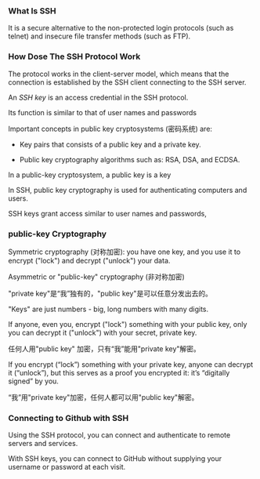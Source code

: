 ### What Is SSH

It is a secure alternative to the non-protected login protocols (such as telnet) and insecure file transfer methods (such as FTP).

### How Dose The SSH Protocol Work

The protocol works in the client-server model, which means that the connection is established by the SSH client connecting to the SSH server. 

An *SSH key* is an access credential in the SSH protocol.

Its function is similar to that of user names and passwords

Important concepts in public key cryptosystems (密码系统) are:

- Key pairs that consists of a public key and a private key.

- Public key cryptography algorithms such as: RSA, DSA, and ECDSA.

In a public-key cryptosystem, a public key is a key 

In SSH, public key cryptography is used for authenticating computers and users.

SSH keys grant access similar to user names and passwords, 

### public-key Cryptography

Symmetric cryptography (对称加密): you have one key, and you use it to encrypt ("lock") and decrypt ("unlock") your data.

Asymmetric or "public-key" cryptography (非对称加密)

"private key"是“我”独有的，"public key"是可以任意分发出去的。

"Keys" are just numbers - big, long numbers with many digits.

If anyone, even you, encrypt ("lock") something with your public key, only you can decrypt it ("unlock") with your secret, private key.

任何人用"public key" 加密，只有“我”能用"private key"解密。

If you encrypt (“lock”) something with your private key, anyone can decrypt it (“unlock”), but this serves as a proof you encrypted it: it’s “digitally signed” by you.

“我”用"private key"加密，任何人都可以用"public key"解密。

### Connecting to Github with SSH

Using the SSH protocol, you can connect and authenticate to remote servers and services. 

With SSH keys, you can connect to GitHub without supplying your username or password at each visit.